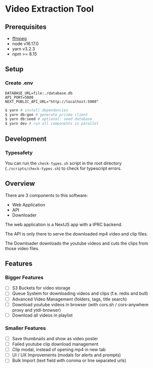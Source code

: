# Video Extraction Tool

## Prerequisites

- [ffmpeg](https://ffmpeg.org/)
- node v16.17.0
- yarn v3.2.3
- npm >= 8.15

## Setup

### Create .env

```
DATABASE_URL=file:./database.db
API_PORT=5000
NEXT_PUBLIC_API_URL="http://localhost:5000"
```

```bash
$ yarn # install dependencies
$ yarn db:gen # generate prisma client
$ yarn db:seed # optional: seed database
$ yarn dev # run all components in parallel
```

## Development

### Typesafety

You can run the `check-types.sh` script in the root directory (`./scripts/check-types.sh`)
to check for typescript errors.

## Overview

There are 3 components to this software:

- Web Application
- API
- Downloader

The web application is a NextJS app with a tPRC backend.

The API is only there to serve the downloaded mp4 video and clip files.

The Downloader downloads the youtube videos and cuts the clips from
those video files.

## Features

### Bigger Features

- [ ] S3 Buckets for video storage
- [ ] Queue System for downloading videos and clips (f.e. redis and bull)
- [ ] Advanced Video Management (folders, tags, title search)
- [ ] Download youtube videos in browser (with cors.sh / cors-anywhere proxy and ytdl-browser)
- [ ] Download all videos in playlist

### Smaller Features

- [ ] Save thumbnails and show as video poster
- [ ] Failed youtube clip download management
- [ ] Clip modal, instead of opening mp4 in new tab
- [ ] UI / UX Improvements (modals for alerts and prompts)
- [ ] Bulk Import (text field with comma or line separated urls)
